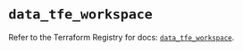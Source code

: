 # `data_tfe_workspace`

Refer to the Terraform Registry for docs: [`data_tfe_workspace`](https://registry.terraform.io/providers/hashicorp/tfe/0.62.0/docs/data-sources/workspace).
